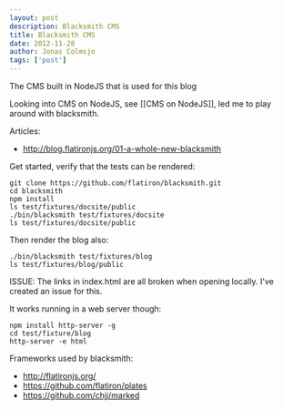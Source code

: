 ```yaml
---
layout: post
description: Blacksmith CMS
title: Blacksmith CMS
date: 2012-11-28
author: Jonas Colmsjo
tags: ['post']
---
```


The CMS built in NodeJS that is used for this blog





Looking into CMS on NodeJS, see [[CMS on NodeJS]], led me to play around with blacksmith.


Articles:

* http://blog.flatironjs.org/01-a-whole-new-blacksmith


Get started, verify that the tests can be rendered:


```
git clone https://github.com/flatiron/blacksmith.git
cd blacksmith
npm install
ls test/fixtures/docsite/public
./bin/blacksmith test/fixtures/docsite
ls test/fixtures/docsite/public
```

Then render the blog also:

```
./bin/blacksmith test/fixtures/blog
ls test/fixtures/blog/public
```

ISSUE: The links in index.html are all broken when opening locally. I've created an issue for this.

It works running in a web server though:

```
npm install http-server -g
cd test/fixture/blog
http-server -e html
```

Frameworks used by blacksmith:

- http://flatironjs.org/
- https://github.com/flatiron/plates
- https://github.com/chjj/marked
